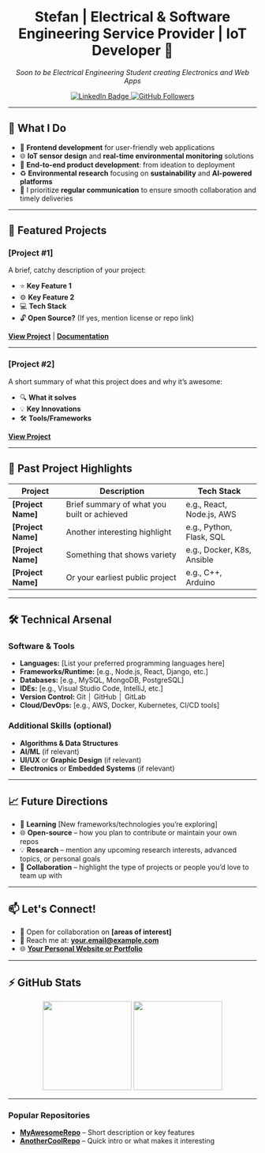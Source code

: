 <!-- 
  Filename: README.md
  Author: Stefan
  Description: GitHub Profile README
-->

<h1 align="center">
  Stefan | Electrical & Software Engineering Service Provider | IoT Developer 🎯
</h1>

<p align="center">
  <em>Soon to be Electrical Engineering Student creating Electronics and Web Apps</em>
</p>

<p align="center">
  <!-- Replace with your LinkedIn URL -->
  <a href="https://www.linkedin.com/in/geala-stefan-1a7105239/">
    <img src="https://img.shields.io/badge/-LinkedIn-blue?style=flat-square&logo=linkedin&logoColor=white" alt="LinkedIn Badge"/>
  </a>
  <!-- GitHub Followers Badge (replace 'Stefan' with your actual GitHub username if needed) -->
  <a href="https://github.com/UnwiseGiraffeX86?tab=followers">
    <img src="https://img.shields.io/github/followers/UnwiseGiraffeX86?style=social" alt="GitHub Followers"/>
  </a>
</p>

---

## 🎯 What I Do

- 🌱 **Frontend development** for user-friendly web applications  
- 🌐 **IoT sensor design** and **real-time environmental monitoring** solutions  
- 🚀 **End-to-end product development**: from ideation to deployment  
- ♻️ **Environmental research** focusing on **sustainability** and **AI-powered platforms**  
- 🤝 I prioritize **regular communication** to ensure smooth collaboration and timely deliveries

---

## 🚀 Featured Projects

### **[Project #1]**  
A brief, catchy description of your project:

- ⭐ **Key Feature 1**  
- ⚙️ **Key Feature 2**  
- 💻 **Tech Stack**  
- 🔓 **Open Source?** (If yes, mention license or repo link)

[**View Project**](#) | [**Documentation**](#)

---

### **[Project #2]**  
A short summary of what this project does and why it’s awesome:

- 🔍 **What it solves**  
- 💡 **Key Innovations**  
- 🛠️ **Tools/Frameworks**  

[**View Project**](#)

---

## 💼 Past Project Highlights

| Project                   | Description                                      | Tech Stack                 |
|---------------------------|--------------------------------------------------|----------------------------|
| **[Project Name]**        | Brief summary of what you built or achieved      | e.g., React, Node.js, AWS  |
| **[Project Name]**        | Another interesting highlight                    | e.g., Python, Flask, SQL   |
| **[Project Name]**        | Something that shows variety                     | e.g., Docker, K8s, Ansible |
| **[Project Name]**        | Or your earliest public project                  | e.g., C++, Arduino         |

---

## 🛠️ Technical Arsenal

### **Software & Tools**
- **Languages:** [List your preferred programming languages here]
- **Frameworks/Runtime:** [e.g., Node.js, React, Django, etc.]
- **Databases:** [e.g., MySQL, MongoDB, PostgreSQL]
- **IDEs:** [e.g., Visual Studio Code, IntelliJ, etc.]
- **Version Control:** Git │ GitHub │ GitLab
- **Cloud/DevOps:** [e.g., AWS, Docker, Kubernetes, CI/CD tools]

### **Additional Skills** (optional)
- **Algorithms & Data Structures**
- **AI/ML** (if relevant)
- **UI/UX** or **Graphic Design** (if relevant)
- **Electronics** or **Embedded Systems** (if relevant)

---

## 📈 Future Directions

- 🌱 **Learning** [New frameworks/technologies you’re exploring]  
- 🌐 **Open-source** – how you plan to contribute or maintain your own repos  
- 💡 **Research** – mention any upcoming research interests, advanced topics, or personal goals  
- 🤝 **Collaboration** – highlight the type of projects or people you’d love to team up with  

---

## 📫 Let's Connect!

- 💼 Open for collaboration on **[areas of interest]**
- 📧 Reach me at: [**your.email@example.com**](mailto:your.email@example.com)
- 🌐 [**Your Personal Website or Portfolio**](#)

---

## ⚡ GitHub Stats
<p align="center">
  <!-- Replace 'Stefan' with your actual GitHub username -->
  <img height="180em" src="https://github-readme-stats.vercel.app/api?username=Stefan&show_icons=true&theme=react" />
  <img height="180em" src="https://github-readme-streak-stats.herokuapp.com/?user=Stefan&theme=react" />
</p>

---

### Popular Repositories
<!-- Highlight or pin some of your popular/favorite repos -->
- [**MyAwesomeRepo**](#) – Short description or key features
- [**AnotherCoolRepo**](#) – Quick intro or what makes it interesting
